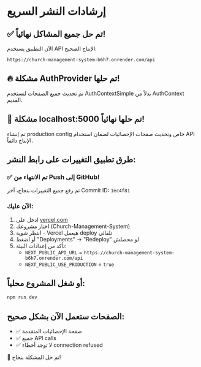 # إرشادات النشر السريع

## ✅ تم حل جميع المشاكل نهائياً!

الآن التطبيق يستخدم API الإنتاج الصحيح:
```
https://church-management-system-b6h7.onrender.com/api
```

## 🔥 مشكلة AuthProvider تم حلها!
تم تحديث جميع الصفحات لتستخدم AuthContextSimple بدلاً من AuthContext القديم.

## 🚀 مشكلة localhost:5000 تم حلها نهائياً!
تم إنشاء production config خاص وتحديث صفحات الإحصائيات لضمان استخدام API الإنتاج دائماً.

## طرق تطبيق التغييرات على رابط النشر:

### ✅ تم الانتهاء من Push إلى GitHub!
تم رفع جميع التغييرات بنجاح، آخر Commit ID: `1ec4f81`

### الآن عليك:
1. ادخل على [vercel.com](https://vercel.com) 
2. اختار مشروعك (Church-Management-System)
3. انتظر شوية - Vercel هيعمل deploy تلقائي
4. أو اضغط "Deployments" → "Redeploy" لو محصلش
5. تأكد من إعدادات البيئة:
   - `NEXT_PUBLIC_API_URL` = `https://church-management-system-b6h7.onrender.com/api`
   - `NEXT_PUBLIC_USE_PRODUCTION` = `true`

## أو شغل المشروع محلياً:
```bash
npm run dev
```

## الصفحات ستعمل الآن بشكل صحيح:
- ✅ صفحة الإحصائيات المتقدمة
- ✅ جميع API calls
- ✅ لا توجد أخطاء connection refused

🎉 تم حل المشكلة بنجاح!
